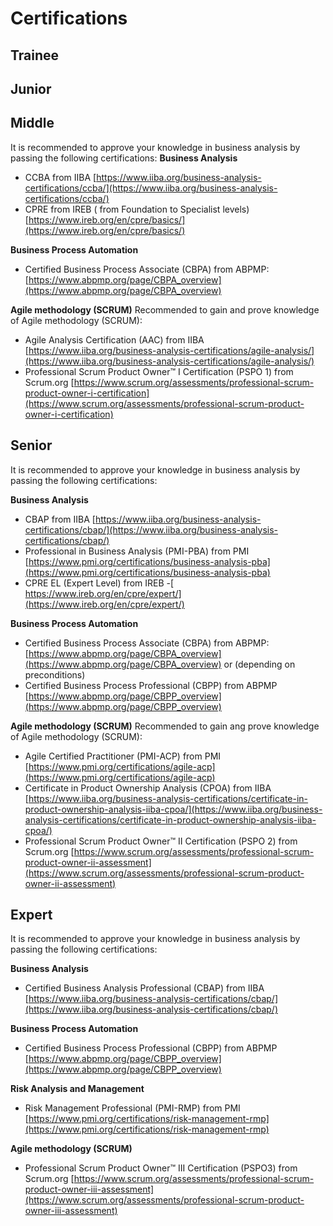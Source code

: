 # Certifications

## Trainee

## Junior

## Middle

It is recommended to approve your knowledge in business analysis by passing the following certifications:
**Business Analysis**

- CCBA from IIBA [https://www.iiba.org/business-analysis-certifications/ccba/](https://www.iiba.org/business-analysis-certifications/ccba/)
- CPRE from IREB ( from Foundation to Specialist levels) [https://www.ireb.org/en/cpre/basics/](https://www.ireb.org/en/cpre/basics/)

**Business Process Automation**

- Certified Business Process Associate (CBPA) from ABPMP: [https://www.abpmp.org/page/CBPA_overview](https://www.abpmp.org/page/CBPA_overview)

**Agile methodology (SCRUM)**
Recommended to gain and prove knowledge of Agile methodology (SCRUM):

- Agile Analysis Certification (AAC) from IIBA [https://www.iiba.org/business-analysis-certifications/agile-analysis/](https://www.iiba.org/business-analysis-certifications/agile-analysis/)
- Professional Scrum Product Owner™ I Certification (PSPO 1) from Scrum.org [https://www.scrum.org/assessments/professional-scrum-product-owner-i-certification](https://www.scrum.org/assessments/professional-scrum-product-owner-i-certification)

## Senior

It is recommended to approve your knowledge in business analysis by passing the following certifications:

**Business Analysis**

- CBAP from IIBA [https://www.iiba.org/business-analysis-certifications/cbap/](https://www.iiba.org/business-analysis-certifications/cbap/)
- Professional in Business Analysis (PMI-PBA) from PMI [https://www.pmi.org/certifications/business-analysis-pba](https://www.pmi.org/certifications/business-analysis-pba)
- CPRE EL (Expert Level) from IREB -[ https://www.ireb.org/en/cpre/expert/](https://www.ireb.org/en/cpre/expert/)

**Business Process Automation**

- Certified Business Process Associate (CBPA) from ABPMP: [https://www.abpmp.org/page/CBPA_overview](https://www.abpmp.org/page/CBPA_overview) or (depending on preconditions)
- Certified Business Process Professional (CBPP) from ABPMP [https://www.abpmp.org/page/CBPP_overview](https://www.abpmp.org/page/CBPP_overview)

**Agile methodology (SCRUM)**
Recommended to gain ang prove knowledge of Agile methodology (SCRUM):

- Agile Certified Practitioner (PMI-ACP) from PMI [https://www.pmi.org/certifications/agile-acp](https://www.pmi.org/certifications/agile-acp)
- Certificate in Product Ownership Analysis (CPOA) from IIBA [https://www.iiba.org/business-analysis-certifications/certificate-in-product-ownership-analysis-iiba-cpoa/](https://www.iiba.org/business-analysis-certifications/certificate-in-product-ownership-analysis-iiba-cpoa/)
- Professional Scrum Product Owner™ II Certification (PSPO 2) from Scrum.org [https://www.scrum.org/assessments/professional-scrum-product-owner-ii-assessment](https://www.scrum.org/assessments/professional-scrum-product-owner-ii-assessment)

## Expert

It is recommended to approve your knowledge in business analysis by passing the following certifications:

**Business Analysis**

- Certified Business Analysis Professional (CBAP) from IIBA [https://www.iiba.org/business-analysis-certifications/cbap/](https://www.iiba.org/business-analysis-certifications/cbap/)

**Business Process Automation**

- Certified Business Process Professional (CBPP) from ABPMP [https://www.abpmp.org/page/CBPP_overview](https://www.abpmp.org/page/CBPP_overview)

**Risk Analysis and Management**

- Risk Management Professional (PMI-RMP) from PMI [https://www.pmi.org/certifications/risk-management-rmp](https://www.pmi.org/certifications/risk-management-rmp)

**Agile methodology (SCRUM)**

- Professional Scrum Product Owner™ III Certification (PSPO3) from Scrum.org [https://www.scrum.org/assessments/professional-scrum-product-owner-iii-assessment](https://www.scrum.org/assessments/professional-scrum-product-owner-iii-assessment)
